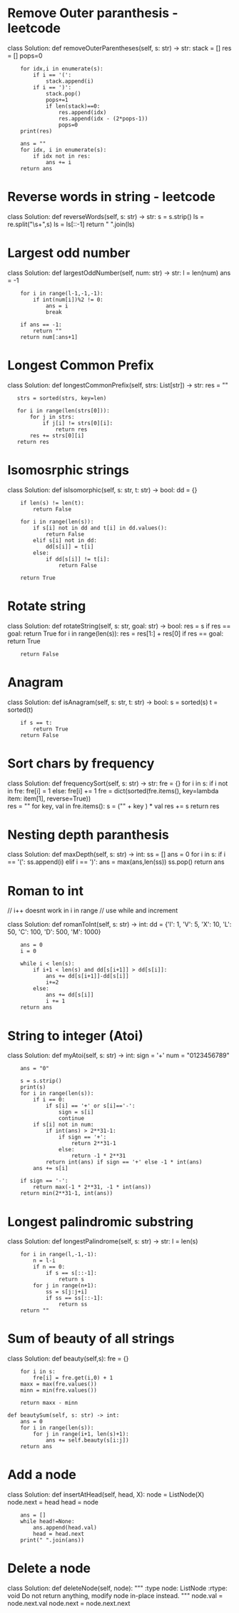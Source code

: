 # Remove Outer paranthesis - leetcode

class Solution:
    def removeOuterParentheses(self, s: str) -> str:
        stack = []
        res = []
        pops=0

        for idx,i in enumerate(s):
            if i == '(':
                stack.append(i)
            if i == ')':
                stack.pop()
                pops+=1
                if len(stack)==0:
                    res.append(idx)
                    res.append(idx - (2*pops-1))
                    pops=0
        print(res)
        
        ans = ""
        for idx, i in enumerate(s):
            if idx not in res:
                ans += i
        return ans

# Reverse words in string - leetcode

class Solution:
   def reverseWords(self, s: str) -> str:
       s = s.strip()
       ls = re.split("\s+",s)
       ls = ls[::-1]
       return " ".join(ls)


# Largest odd number

class Solution:
    def largestOddNumber(self, num: str) -> str:
        l = len(num)
        ans = -1

        for i in range(l-1,-1,-1):
            if int(num[i])%2 != 0:
                ans = i
                break

        if ans == -1:
            return ""
        return num[:ans+1]

# Longest Common Prefix
class Solution:
   def longestCommonPrefix(self, strs: List[str]) -> str:
       res = ""

       strs = sorted(strs, key=len)

       for i in range(len(strs[0])):
           for j in strs:
               if j[i] != strs[0][i]:
                   return res
           res += strs[0][i]
       return res       

# Isomosrphic strings
class Solution:
    def isIsomorphic(self, s: str, t: str) -> bool:
        dd = {}

        if len(s) != len(t):
            return False

        for i in range(len(s)):
            if s[i] not in dd and t[i] in dd.values():
                return False
            elif s[i] not in dd:
                dd[s[i]] = t[i]
            else:
                if dd[s[i]] != t[i]:
                    return False
        
        return True


# Rotate string
 class Solution:
    def rotateString(self, s: str, goal: str) -> bool:
        res = s
        if res == goal:
            return True
        for i in range(len(s)):
            res = res[1:] + res[0]
            if res == goal:
                return True
        
        return False
               
# Anagram
class Solution:
    def isAnagram(self, s: str, t: str) -> bool:
        s = sorted(s)
        t = sorted(t)

        if s == t:
            return True
        return False


# Sort chars by frequency
 class Solution:
    def frequencySort(self, s: str) -> str:
        fre = {}
        for i in s:
            if i not in fre:
                fre[i] = 1
            else:
                fre[i] += 1
        fre = dict(sorted(fre.items(), key=lambda item: item[1], reverse=True))        
        res = ""
        for key, val in fre.items():
            s = ("" + key ) * val
            res += s
        return res

# Nesting depth paranthesis

class Solution:
    def maxDepth(self, s: str) -> int:
        ss = []
        ans = 0
        for i in s:
            if i == '(':
                ss.append(i)
            elif i == ')':
                ans = max(ans,len(ss))
                ss.pop()
        return ans

# Roman to int

// i++ doesnt work in i in range
// use while and increment

 class Solution:
    def romanToInt(self, s: str) -> int:
        dd = {'I': 1, 'V': 5, 'X': 10, 'L': 50, 'C': 100, 'D': 500, 'M': 1000}

        ans = 0
        i = 0
        
        while i < len(s):
            if i+1 < len(s) and dd[s[i+1]] > dd[s[i]]:
                ans += dd[s[i+1]]-dd[s[i]]
                i+=2
            else:
                ans += dd[s[i]]
                i += 1
        return ans
               
# String to integer (Atoi)
class Solution:
    def myAtoi(self, s: str) -> int:
        sign = '+'
        num = "0123456789"

        ans = "0"

        s = s.strip()
        print(s)
        for i in range(len(s)):
            if i == 0:
                if s[i] == '+' or s[i]=='-':
                    sign = s[i]
                    continue
            if s[i] not in num:
                if int(ans) > 2**31-1:
                    if sign == '+':
                        return 2**31-1
                    else:
                        return -1 * 2**31
                return int(ans) if sign == '+' else -1 * int(ans)
            ans += s[i]

        if sign == '-':
            return max(-1 * 2**31, -1 * int(ans))
        return min(2**31-1, int(ans))


# Longest palindromic substring
 class Solution:
    def longestPalindrome(self, s: str) -> str:
        l = len(s)

        for i in range(l,-1,-1):
            n = l-i
            if n == 0:
                if s == s[::-1]:
                    return s
            for j in range(n+1):
                ss = s[j:j+i]
                if ss == ss[::-1]:
                    return ss
        return ""
            

# Sum of beauty of all strings
class Solution:
    def beauty(self,s):
        fre = {}

        for i in s:
            fre[i] = fre.get(i,0) + 1
        maxx = max(fre.values())
        minn = min(fre.values())

        return maxx - minn      

    def beautySum(self, s: str) -> int:
        ans = 0
        for i in range(len(s)):
            for j in range(i+1, len(s)+1):
                ans += self.beauty(s[i:j])
        return ans


# Add a node
class Solution:
    def insertAtHead(self, head, X):
        node = ListNode(X)
        node.next = head
        head = node

        ans = []
        while head!=None:
            ans.append(head.val)
            head = head.next
        print(" ".join(ans))

# Delete a node
class Solution:
    def deleteNode(self, node):
        """
        :type node: ListNode
        :rtype: void Do not return anything, modify node in-place instead.
        """
        node.val = node.next.val
        node.next = node.next.next

# 
